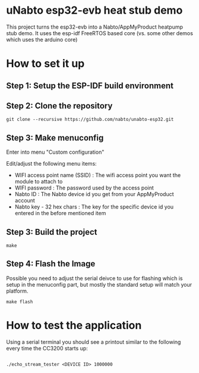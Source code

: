 # uNabto esp32-evb heat stub demo

This project turns the esp32-evb into a Nabto/AppMyProduct heatpump stub demo. It uses the esp-idf FreeRTOS based core (vs. some other demos which uses the arduino core)

# How to set it up

## Step 1: Setup the ESP-IDF build environment



## Step 2: Clone the repository


```
git clone --recursive https://github.com/nabto/unabto-esp32.git
```

## Step 3: Make menuconfig

Enter into menu "Custom configuration"

Edit/adjust the following menu items:


* WIFI access point name (SSID) : The wifi access point you want the module to attach to
* WIFI password : The password used by the access point
* Nabto ID : The Nabto device id you get from your AppMyProduct account
* Nabto key - 32 hex chars : The key for the specific device id you entered in the before mentioned item


## Step 3: Build the project

```
make
```

## Step 4: Flash the Image

Possible you need to adjust the serial deivce to use for flashing which is setup in the menuconfig part, but mostly the standard setup will match your platform.

```
make flash
```


# How to test the application

Using a serial terminal you should see a printout similar to the following every time the CC3200 starts up:

```
```



```
./echo_stream_tester <DEVICE ID> 1000000
```

